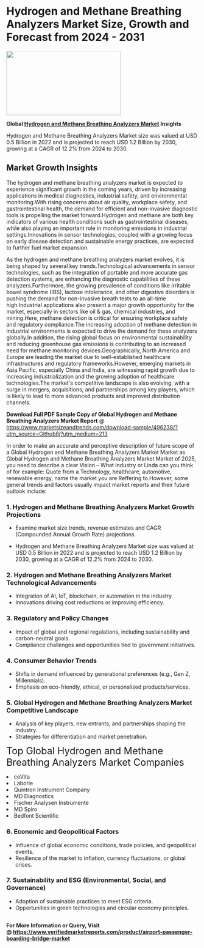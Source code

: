 <H1>Hydrogen and Methane Breathing Analyzers Market Size, Growth and Forecast from 2024 - 2031</H1><img class="aligncenter size-medium wp-image-584254" src="https://thirdeyenews.in/wp-content/uploads/2024/09/Global-Market-Research-300x168.jpeg" alt="" width="300" height="168" /><p><strong>Global&nbsp;<a href="https://www.marketsizeandtrends.com/download-sample/496238/?utm_source=Github8j?utm_medium=213">Hydrogen and Methane Breathing Analyzers Market</a> Insights</strong></p><p>Hydrogen and Methane Breathing Analyzers Market size was valued at USD 0.5 Billion in 2022 and is projected to reach USD 1.2 Billion by 2030, growing at a CAGR of 12.2% from 2024 to 2030.</p><p><h2>Market Growth Insights</h2> <p>The hydrogen and methane breathing analyzers market is expected to experience significant growth in the coming years, driven by increasing applications in medical diagnostics, industrial safety, and environmental monitoring.With rising concerns about air quality, workplace safety, and gastrointestinal health, the demand for efficient and non-invasive diagnostic tools is propelling the market forward.Hydrogen and methane are both key indicators of various health conditions such as gastrointestinal diseases, while also playing an important role in monitoring emissions in industrial settings.Innovations in sensor technologies, coupled with a growing focus on early disease detection and sustainable energy practices, are expected to further fuel market expansion.</p> <p>As the hydrogen and methane breathing analyzers market evolves, it is being shaped by several key trends.Technological advancements in sensor technologies, such as the integration of portable and more accurate gas detection systems, are enhancing the diagnostic capabilities of these analyzers.Furthermore, the growing prevalence of conditions like irritable bowel syndrome (IBS), lactose intolerance, and other digestive disorders is pushing the demand for non-invasive breath tests to an all-time high.Industrial applications also present a major growth opportunity for the market, especially in sectors like oil & gas, chemical industries, and mining.Here, methane detection is critical for ensuring workplace safety and regulatory compliance.The increasing adoption of methane detection in industrial environments is expected to drive the demand for these analyzers globally.In addition, the rising global focus on environmental sustainability and reducing greenhouse gas emissions is contributing to an increased need for methane monitoring devices.Geographically, North America and Europe are leading the market due to well-established healthcare infrastructures and regulatory frameworks.However, emerging markets in Asia Pacific, especially China and India, are witnessing rapid growth due to increasing industrialization and the growing adoption of healthcare technologies.The market's competitive landscape is also evolving, with a surge in mergers, acquisitions, and partnerships among key players, which is likely to lead to more advanced products and improved distribution channels.</p> <p><span class=""><strong>Download Full PDF Sample Copy of Global Hydrogen and Methane Breathing Analyzers Market Report</strong> @ <a href="https://www.marketsizeandtrends.com/download-sample/496238/?utm_source=Github8j?utm_medium=213" target="_blank">https://www.marketsizeandtrends.com/download-sample/496238/?utm_source=Github8j?utm_medium=213</a></span></p><p>In order to make an accurate and perceptive description of future scope of a Global&nbsp;Hydrogen and Methane Breathing Analyzers Market Market as Global&nbsp;Hydrogen and Methane Breathing Analyzers Market Market of 2025, you need to describe a clear Vision &ndash; What Industry or Linda can you think of for example: Quote from a Technology, healthcare, automotive, renewable energy, name the market you are Reffering to.However, some general trends and factors usually impact market reports and their future outlook include:</p><h3>1.&nbsp;<strong>Hydrogen and Methane Breathing Analyzers Market Growth Projections</strong></h3><ul><li>Examine market size trends, revenue estimates and CAGR (Compounded Annual Growth Rate) projections.</li><li><p>Hydrogen and Methane Breathing Analyzers Market size was valued at USD 0.5 Billion in 2022 and is projected to reach USD 1.2 Billion by 2030, growing at a CAGR of 12.2% from 2024 to 2030.</p></li></ul><h3>2.&nbsp;<strong>Hydrogen and Methane Breathing Analyzers Market Technological Advancements</strong></h3><ul><li>Integration of AI, IoT, blockchain, or automation in the industry.</li><li>Innovations driving cost reductions or improving efficiency.</li></ul><h3>3.&nbsp;<strong>Regulatory and Policy Changes</strong></h3><ul><li>Impact of global and regional regulations, including sustainability and carbon-neutral goals.</li><li>Compliance challenges and opportunities tied to government initiatives.</li></ul><h3>4.&nbsp;<strong>Consumer Behavior Trends</strong></h3><ul><li>Shifts in demand influenced by generational preferences (e.g., Gen Z, Millennials).</li><li>Emphasis on eco-friendly, ethical, or personalized products/services.</li></ul><h3>5.&nbsp;<strong>Global Hydrogen and Methane Breathing Analyzers Market Competitive Landscape</strong></h3><ul><li>Analysis of key players, new entrants, and partnerships shaping the industry.</li><li>Strategies for differentiation and market penetration.</li></ul><p data-pm-slice="1 1 []"><span style="color: inherit; font-family: inherit; font-size: 25px;">Top Global Hydrogen and Methane Breathing Analyzers Market Companies</span></p><div class="" data-test-id=""><p><li>coVita</li><li> Laborie</li><li> Quintron Instrument Company</li><li> MD Diagnostics</li><li> Fischer Analysen Instrumente</li><li> MD Spiro</li><li> Bedfont Scientific</li></p></div><h3>6.&nbsp;<strong>Economic and Geopolitical Factors</strong></h3><ul><li>Influence of global economic conditions, trade policies, and geopolitical events.</li><li>Resilience of the market to inflation, currency fluctuations, or global crises.</li></ul><h3>7.&nbsp;<strong>Sustainability and ESG (Environmental, Social, and Governance)</strong></h3><ul><li>Adoption of sustainable practices to meet ESG criteria.</li><li>Opportunities in green technologies and circular economy principles.</li></ul><h2><strong style="font-size: 14px;">For More Information or Query, Visit @&nbsp;</strong><a style="background-color: #ffffff; font-size: 14px;" href="https://www.marketsizeandtrends.com/report/hydrogen-and-methane-breathing-analyzers-market/" target="_blank">https://www.verifiedmarketreports.com/product/airport-passenger-boarding-bridge-market</a></h2>
